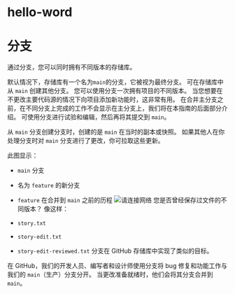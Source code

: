 # hello-word

# 分支

通过分支，您可以同时拥有不同版本的存储库。

默认情况下，存储库有一个名为`main`的分支，它被视为最终分支。 可在存储库中从 `main` 创建其他分支。 您可以使用分支一次拥有项目的不同版本。 当您想要在不更改主要代码源的情况下向项目添加新功能时，这非常有用。 在合并主分支之前，在不同分支上完成的工作不会显示在主分支上，我们将在本指南的后面部分介绍。 可使用分支进行试验和编辑，然后再将其提交到 `main`。

从 `main` 分支创建分支时，创建的是 `main` 在当时的副本或快照。 如果其他人在你处理分支时对 `main` 分支进行了更改，你可拉取这些更新。

此图显示：

- `main` 分支
- 名为 `feature` 的新分支
- `feature` 在合并到 `main` 之前的历程
![请连接网络](https://docs.github.com/assets/cb-23923/mw-1440/images/help/repository/branching.webp)
您是否曾经保存过文件的不同版本？ 像这样：

- `story.txt`
- `story-edit.txt`
- `story-edit-reviewed.txt`
分支在 GitHub 存储库中实现了类似的目标。

在 GitHub，我们的开发人员、编写者和设计师使用分支将 bug 修复和功能工作与我们的 `main`（生产）分支分开。 当更改准备就绪时，他们会将其分支合并到 `main`。
